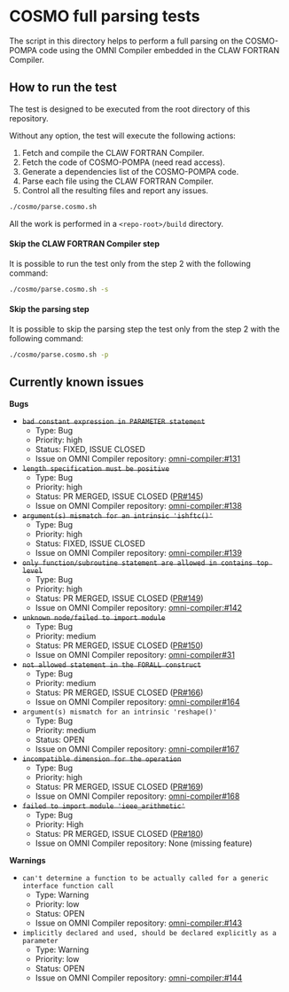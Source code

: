 # COSMO full parsing tests
The script in this directory helps to perform a full parsing on the COSMO-POMPA
code using the OMNI Compiler embedded in the CLAW FORTRAN Compiler.

## How to run the test
The test is designed to be executed from the root directory of this repository.

Without any option, the test will execute the following actions:
1) Fetch and compile the CLAW FORTRAN Compiler.
2) Fetch the code of COSMO-POMPA (need read access).
3) Generate a dependencies list of the COSMO-POMPA code.
4) Parse each file using the CLAW FORTRAN Compiler.
5) Control all the resulting files and report any issues.

```bash
./cosmo/parse.cosmo.sh
```

All the work is performed in a `<repo-root>/build` directory.

#### Skip the CLAW FORTRAN Compiler step
It is possible to run the test only from the step 2 with the following command:
```bash
./cosmo/parse.cosmo.sh -s
```

#### Skip the parsing step
It is possible to skip the parsing step the test only from the step 2 with the following command:
```bash
./cosmo/parse.cosmo.sh -p
```

## Currently known issues
**Bugs**
* ~~`bad constant expression in PARAMETER statement`~~
  * Type: Bug
  * Priority: high
  * Status: FIXED, ISSUE CLOSED
  * Issue on OMNI Compiler repository: [omni-compiler:#131](https://github.com/omni-compiler/omni-compiler/issues/131)
* ~~`length specification must be positive`~~
  * Type: Bug
  * Priority: high
  * Status: PR MERGED, ISSUE CLOSED ([PR#145](https://github.com/omni-compiler/omni-compiler/pull/145))
  * Issue on OMNI Compiler repository: [omni-compiler:#138](https://github.com/omni-compiler/omni-compiler/issues/138)
* ~~`argument(s) mismatch for an intrinsic 'ishftc()'`~~
  * Type: Bug
  * Priority: high
  * Status: FIXED, ISSUE CLOSED
  * Issue on OMNI Compiler repository: [omni-compiler:#139](https://github.com/omni-compiler/omni-compiler/issues/139)
* ~~`only function/subroutine statement are allowed in contains top level`~~
  * Type: Bug
  * Priority: high
  * Status: PR MERGED, ISSUE CLOSED ([PR#149](https://github.com/omni-compiler/omni-compiler/pull/149))
  * Issue on OMNI Compiler repository: [omni-compiler:#142](https://github.com/omni-compiler/omni-compiler/issues/142)
* ~~`unknown node/failed to import module`~~
  * Type: Bug
  * Priority: medium
  * Status: PR MERGED, ISSUE CLOSED ([PR#150](https://github.com/omni-compiler/omni-compiler/pull/150))
  * Issue on OMNI Compiler repository: [omni-compiler#31](https://github.com/omni-compiler/omni-compiler/issues/31)
* ~~`not allowed statement in the FORALL construct`~~
  * Type: Bug
  * Priority: medium
  * Status: PR MERGED, ISSUE CLOSED ([PR#166](https://github.com/omni-compiler/omni-compiler/pull/166))
  * Issue on OMNI Compiler repository: [omni-compiler#164](https://github.com/omni-compiler/omni-compiler/issues/164)
* `argument(s) mismatch for an intrinsic 'reshape()'`
  * Type: Bug
  * Priority: medium
  * Status: OPEN
  * Issue on OMNI Compiler repository: [omni-compiler#167](https://github.com/omni-compiler/omni-compiler/issues/167)
* ~~`incompatible dimension for the operation`~~
  * Type: Bug
  * Priority: high
  * Status: PR MERGED, ISSUE CLOSED ([PR#169](https://github.com/omni-compiler/omni-compiler/pull/169))
  * Issue on OMNI Compiler repository: [omni-compiler#168](https://github.com/omni-compiler/omni-compiler/issues/168)
* ~~`failed to import module 'ieee_arithmetic'`~~
  * Type: Bug
  * Priority: High
  * Status: PR MERGED, ISSUE CLOSED ([PR#180](https://github.com/omni-compiler/omni-compiler/pull/180))
  * Issue on OMNI Compiler repository: None (missing feature)

**Warnings**
* `can't determine a function to be actually called for a generic interface function call`
  * Type: Warning
  * Priority: low
  * Status: OPEN
  * Issue on OMNI Compiler repository: [omni-compiler:#143](https://github.com/omni-compiler/omni-compiler/issues/143)
* `implicitly declared and used, should be declared explicitly as a parameter`
  * Type: Warning
  * Priority: low
  * Status: OPEN
  * Issue on OMNI Compiler repository: [omni-compiler:#144](https://github.com/omni-compiler/omni-compiler/issues/144)
